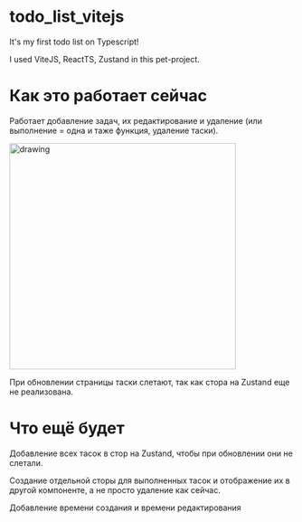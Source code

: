 # todo_list_vitejs

It's my first todo list on Typescript!

I used ViteJS, ReactTS, Zustand in this pet-project.

# Как это работает сейчас

Работает добавление задач, их редактирование и удаление (или выполнение = одна и таже функция, удаление таски).

<img src="https://i.postimg.cc/5NK8LFyC/Screen-Recording-2022-05-20-at-1.gif" alt="drawing" width="400" style="margin: 0 auto;"/>

При обновлении страницы таски слетают, так как стора на Zustand еще не реализована.

# Что ещё будет

Добавление всех тасок в стор на Zustand, чтобы при обновлении они не слетали.

Создание отдельной сторы для выполненных тасок и отображение их в другой компоненте, а не просто удаление как сейчас.

Добавление времени создания и времени редактирования

